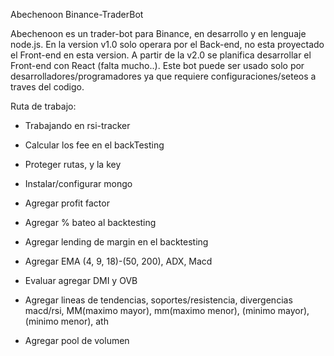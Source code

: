 Abechenoon Binance-TraderBot

Abechenoon es un trader-bot para Binance, en desarrollo y en lenguaje node.js. En la version v1.0 solo operara por el Back-end, no esta proyectado el Front-end en esta version. A partir de la v2.0 se planifica desarrollar el Front-end con React (falta mucho..).
Este bot puede ser usado solo por desarrolladores/programadores ya que requiere configuraciones/seteos a traves del codigo.

Ruta de trabajo: 

* Trabajando en rsi-tracker
* Calcular los fee en el backTesting

* Proteger rutas, y la key
* Instalar/configurar mongo
* Agregar profit factor
* Agregar % bateo al backtesting
* Agregar lending de margin en el backtesting
* Agregar EMA (4, 9, 18)-(50, 200), ADX, Macd
* Evaluar agregar DMI y OVB
* Agregar lineas de tendencias, soportes/resistencia, divergencias macd/rsi, MM(maximo mayor), mm(maximo menor), (minimo mayor), (minimo menor), ath
* Agregar pool de volumen